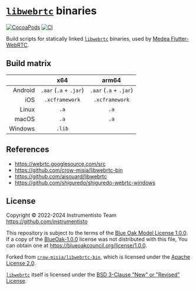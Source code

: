 [`libwebrtc`] binaries
======================

[![CocoaPods](https://img.shields.io/cocoapods/v/instrumentisto-libwebrtc-bin "CocoaPods")](https://cocoapods.org/pods/instrumentisto-libwebrtc-bin)
[![CI](https://github.com/instrumentisto/libwebrtc-bin/workflows/CI/badge.svg?branch=main "CI")](https://github.com/instrumentisto/libwebrtc-bin/actions?query=workflow%3ACI+branch%3Amain)

Build scripts for statically linked [`libwebrtc`] binaries, used by [Medea Flutter-WebRTC].




## Build matrix

|         |          x64           |         arm64          |
|--------:|:----------------------:|:----------------------:| 
| Android | `.aar` (`.a` + `.jar`) | `.aar` (`.a` + `.jar`) | 
|     iOS |     `.xcframework`     |     `.xcframework`     | 
|   Linux |          `.a`          |          `.a`          | 
|   macOS |          `.a`          |          `.a`          | 
| Windows |         `.lib`         |                        | 




## References 

- https://webrtc.googlesource.com/src
- https://github.com/crow-misia/libwebrtc-bin
- https://github.com/aisouard/libwebrtc
- https://github.com/shiguredo/shiguredo-webrtc-windows




## License

Copyright © 2022-2024  Instrumentisto Team <https://github.com/instrumentisto>

This repository is subject to the terms of the [Blue Oak Model License 1.0.0](https://github.com/instrumentisto/libwebrtc-bin/blob/main/LICENSE.md). If a copy of the [BlueOak-1.0.0](https://spdx.org/licenses/BlueOak-1.0.0.html) license was not distributed with this file, You can obtain one at <https://blueoakcouncil.org/license/1.0.0>.

Forked from [`crow-misia/libwebrtc-bin`](https://github.com/crow-misia/libwebrtc-bin), which is licensed under the [Apache License 2.0](https://github.com/crow-misia/libwebrtc-bin/blob/main/LICENSE).

[`libwebrtc`] itself is licensed under the [BSD 3-Clause "New" or "Revised" License](https://webrtc.googlesource.com/src/+/refs/heads/main).




[`crow-misia/libwebrtc-bin`]: https://github.com/crow-misia/libwebrtc-bin
[`libwebrtc`]: https://webrtc.googlesource.com/src
[Medea Flutter-WebRTC]: https://github.com/instrumentisto/medea-flutter-webrtc
